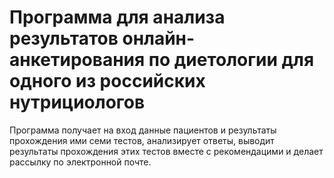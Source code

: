 # Программа для анализа результатов онлайн-анкетирования по диетологии для одного из российских нутрициологов
Программа получает на вход данные пациентов и результаты прохождения ими семи тестов, анализирует ответы, выводит результаты прохождения этих тестов вместе с рекомендацими и делает рассылку по электронной почте.
